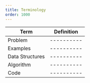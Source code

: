 ```yaml
---
title: Terminology
order: 1000
---
```


| Term | Definition |
| ---- | ---------- |
| Problem | ---------- |
| Examples | ---------- |
| Data Structures | ---------- |
| Algorithm | ---------- |
| Code | ---------- |

